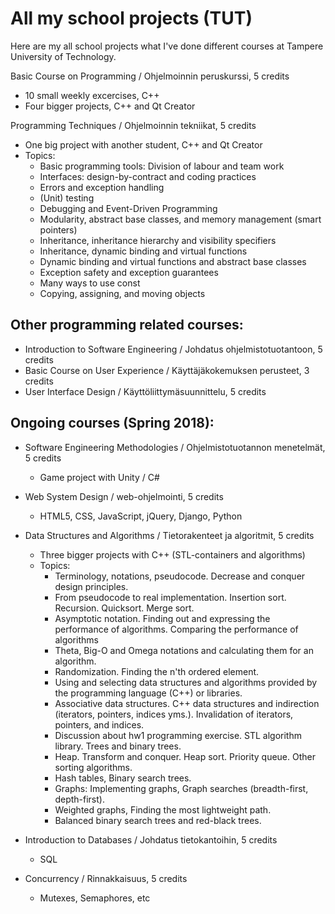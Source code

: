 # All my school projects (TUT)

Here are my all school projects what I've done different courses at Tampere University of Technology.

Basic Course on Programming / Ohjelmoinnin peruskurssi, 5 credits
- 10 small weekly excercises, C++
- Four bigger projects, C++ and Qt Creator

Programming Techniques / Ohjelmoinnin tekniikat, 5 credits
- One big project with another student, C++ and Qt Creator
- Topics:
  - Basic programming tools: Division of labour and team work
  - Interfaces: design-by-contract and coding practices
  - Errors and exception handling
  - (Unit) testing
  - Debugging and Event-Driven Programming
  - Modularity, abstract base classes, and memory management (smart pointers)
  - Inheritance, inheritance hierarchy and visibility specifiers
  - Inheritance, dynamic binding and virtual functions
  - Dynamic binding and virtual functions and abstract base classes
  - Exception safety and exception guarantees
  - Many ways to use const
  - Copying, assigning, and moving objects


## Other programming related courses:
- Introduction to Software Engineering / Johdatus ohjelmistotuotantoon, 5 credits
- Basic Course on User Experience / Käyttäjäkokemuksen perusteet, 3 credits
- User Interface Design / Käyttöliittymäsuunnittelu, 5 credits


## Ongoing courses (Spring 2018):
- Software Engineering Methodologies / Ohjelmistotuotannon menetelmät, 5 credits
  - Game project with Unity / C#
- Web System Design / web-ohjelmointi, 5 credits
  - HTML5, CSS, JavaScript, jQuery, Django, Python
- Data Structures and Algorithms / Tietorakenteet ja algoritmit, 5 credits
  - Three bigger projects with C++ (STL-containers and algorithms)
  - Topics:
    - Terminology, notations, pseudocode. Decrease and conquer design principles.
    - From pseudocode to real implementation. Insertion sort. Recursion. Quicksort. Merge sort.
    - Asymptotic notation. Finding out and expressing the performance of algorithms. Comparing the performance of algorithms
    - Theta, Big-O and Omega notations and calculating them for an algorithm.
    - Randomization. Finding the n'th ordered element.
    - Using and selecting data structures and algorithms provided by the programming language (C++) or libraries.
    - Associative data structures. C++ data structures and indirection (iterators, pointers, indices yms.). Invalidation of iterators, pointers, and indices.
    - Discussion about hw1 programming exercise. STL algorithm library. Trees and binary trees.
    - Heap. Transform and conquer. Heap sort. Priority queue. Other sorting algorithms.
    - Hash tables, Binary search trees.
    - Graphs: Implementing graphs, Graph searches (breadth-first, depth-first).
    - Weighted graphs, Finding the most lightweight path.
    - Balanced binary search trees and red-black trees.

- Introduction to Databases / Johdatus tietokantoihin, 5 credits
  - SQL
- Concurrency / Rinnakkaisuus, 5 credits
  - Mutexes, Semaphores, etc
